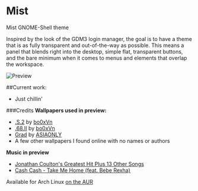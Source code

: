 # Mist
Mist GNOME-Shell theme

Inspired by the look of the GDM3 login manager, the goal is to have a theme that is as fully transparent and out-of-the-way as possible. This means a panel that blends right into the desktop, simple flat, transparent buttons, and the bare minimum when it comes to menus and elements that overlap the workspace.

![Preview](http://orig00.deviantart.net/a21a/f/2016/113/4/e/mist_by_therealpadster-d8gorck.png)

##Current work:
* Just chillin'

###Credits
**Wallpapers used in preview:**
* [.S.2](http://fav.me/d6ufyli) by [bo0xVn](http://bo0xvn.deviantart.com/)
* [.68.II](http://fav.me/d5n7wmy) by [bo0xVn](http://bo0xvn.deviantart.com/)
* [Grad](http://fav.me/d7p74zj) by [ASIAONLY](http://asiaonly.deviantart.com/)
* A few other wallpapers I found online with no names or authors

**Music in preview**
* [Jonathan Coulton's Greatest Hit Plus 13 Other Songs](http://www.jonathancoulton.com/wiki/Jonathan_Coulton%27s_Greatest_Hit_%28Plus_13_Other_Songs%29)
* [Cash Cash - Take Me Home (feat. Bebe Rexha)](https://play.google.com/store/music/album/Cash_Cash_Take_Me_Home_feat_Bebe_Rexha?id=Beavzz7imldy2cocg4cbraoeuku&hl=en)

Available for Arch Linux [on the AUR](https://aur.archlinux.org/packages/gnome-shell-theme-mist-git/)
